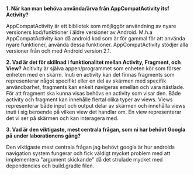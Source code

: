 **1. När kan man behöva använda/ärva från AppCompatActivity itsf Activity?**

AppCompatActivity är ett bibliotek som möjliggör användning av nyare versioners kod/funktioner i äldre versioner av Android. M.h.a AppCompatActivity kan då android kod som är för gammal för att använda nyare funktioner, använda dessa funktioner. AppCompatActivity stödjer alla versioner från och med Android version 2.1.


**2. Vad är det för skillnad i funktionalitet mellan Activity, Fragment, och View?**
Acitivity är själva appen/programmet som enheten kör som förser enheten med en skärm. Inuti en activity kan det finnas fragments som representerar något specifikt eller en del av skärmen med specifik användbarhet, fragments kan enkelt navigeras emellan och vara nästlade. För att fragment ska kunna visas behövs en activity som visar den. Både activity och fragment kan innehålle flertal olika typer av views. Views representerar både input och output delar av skärmen och innehålla views inuti i sig beroende på vilken view det handlar om. En view representerar det vi ser på skärmen och kan interagera med.


**3. Vad är den viktigaste, mest centrala frågan, som ni har behövt Googla på under laborationens gång?**

Den viktigaste mest centrala frågan jag behövt googla är hur androids navigation system fungerar och fick väldigt mycket problem med att implementera "argument skickande" då det strulade mycket med dependencies och build.gradle filen.